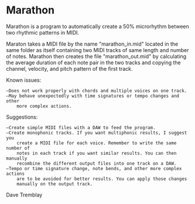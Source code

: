 # Marathon
Marathon is a program to automatically create a 50% microrhythm between two
rhythmic patterns in MIDI.

Maraton takes a MIDI file by the name "marathon_in.mid" located in the same 
folder as itself containing two MIDI tracks of same length and number of notes.
Marathon then creates the file "marathon_out.mid" by calculating the average
duration of each note pair in the two tracks and copying the channel, velocity,
and pitch pattern of the first track.

Known issues:

    —Does not work properly with chords and multiple voices on one track.
    —May behave unexpectedly with time signatures or tempo changes and other
        more complex actions.

Suggestions:

    —Create simple MIDI files with a DAW to feed the program.
    —Create monophonic tracks. If you want multiphonic results, I suggest you
        create a MIDI file for each voice. Remember to write the same number of
        notes in each track if you want similar results. You can then manually
        recombine the different output files into one track on a DAW.
    —Tempo or time signature change, note bends, and other more complex actions
        are to be avoided for better results. You can apply those changes
        manually on the output track.

Dave Tremblay

